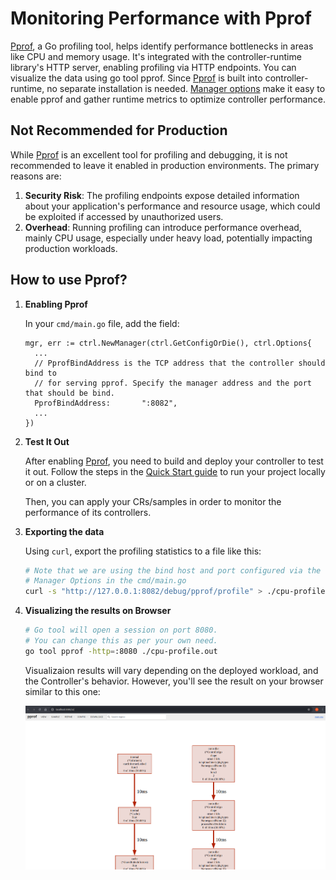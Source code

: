 # Monitoring Performance with Pprof

[Pprof][github], a Go profiling tool, helps identify performance bottlenecks in areas like CPU and memory usage. It's integrated with the controller-runtime library's HTTP server, enabling profiling via HTTP endpoints. You can visualize the data using go tool pprof. Since [Pprof][github] is built into controller-runtime, no separate installation is needed. [Manager options][manager-options-doc] make it easy to enable pprof and gather runtime metrics to optimize controller performance.

<aside class="note warning">
<h1>Not Recommended for Production</h1>

While [Pprof][github] is an excellent tool for profiling and debugging, it is not recommended to leave it enabled in production environments. The primary reasons are:

1. **Security Risk**: The profiling endpoints expose detailed information about your application's performance and resource usage, which could be exploited if accessed by unauthorized users.
2. **Overhead**: Running profiling can introduce performance overhead, mainly CPU usage, especially under heavy load, potentially impacting production workloads.

</aside>

## How to use Pprof?

1. **Enabling Pprof**

    In your `cmd/main.go` file, add the field:

    ```golang
    mgr, err := ctrl.NewManager(ctrl.GetConfigOrDie(), ctrl.Options{
      ...
      // PprofBindAddress is the TCP address that the controller should bind to
      // for serving pprof. Specify the manager address and the port that should be bind.
      PprofBindAddress:       ":8082",
      ...
    })
    ```

2. **Test It Out**

    After enabling [Pprof][github], you need to build and deploy your controller to test it out. Follow the steps in the [Quick Start guide][quick-start-run-it] to run your project locally or on a cluster.

    Then, you can apply your CRs/samples in order to monitor the performance of its controllers.

3. **Exporting the data**

    Using `curl`, export the profiling statistics to a file like this:

    ```bash
    # Note that we are using the bind host and port configured via the
    # Manager Options in the cmd/main.go
    curl -s "http://127.0.0.1:8082/debug/pprof/profile" > ./cpu-profile.out
    ```

4. **Visualizing the results on Browser**

    ```bash
    # Go tool will open a session on port 8080.
    # You can change this as per your own need.
    go tool pprof -http=:8080 ./cpu-profile.out
    ```

    Visualizaion results will vary depending on the deployed workload, and the Controller's behavior.
    However, you'll see the result on your browser similar to this one:

    ![pprof-result-visualization](./images/pprof-result-visualization.png)

[manager-options-doc]: https://pkg.go.dev/sigs.k8s.io/controller-runtime/pkg/manager
[quick-start-run-it]: ../quick-start.md#test-it-out
[github]: https://github.com/google/pprof